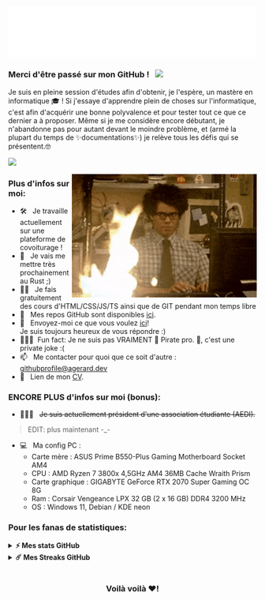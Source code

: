 
![](https://github.com/agerard57/agerard57/blob/main/gif_ag.gif)

### Merci d'être passé sur mon GitHub ! &nbsp; ![](https://komarev.com/ghpvc/?username=agerard57&label=Visiteurs+:)

Je suis en pleine session d'études afin d'obtenir, je l'espère, un mastère en informatique 🎓 ! 
Si j'essaye d'apprendre plein de choses sur l'informatique, c'est afin d'acquérir une bonne polyvalence et pour tester tout ce que ce dernier a à proposer.
Même si je me considère encore débutant, je n'abandonne pas pour autant devant le moindre problème, et (armé la plupart du temps de ✨documentations✨) je relève tous les défis qui se présentent.🤓

[![](https://gitwar.herokuapp.com/badge?username=agerard57&label=Gitwar%20Profile%20Score&style=for-the-badge&color=0088cc)](https://gitwar.herokuapp.com/)

<img align="right" height="250" width="375" alt="fire" src="https://github.com/agerard57/agerard57/blob/main/fire.gif" />

### Plus d'infos sur moi:

- 🛠 &nbsp; Je travaille actuellement sur une plateforme de covoiturage !
- 🚀 &nbsp; Je vais me mettre très prochainement au Rust ;)
- 👨‍🏫 &nbsp; Je fais gratuitement des cours d'HTML/CSS/JS/TS ainsi que de GIT pendant mon temps libre
- 👾 &nbsp; Mes repos GitHub sont disponibles [ici](https://github.com/agerard57?tab=repositories).
- 💬 &nbsp; Envoyez-moi ce que vous voulez [ici](https://github.com/agerard57/agerard57/issues/new)! <br /> Je suis toujours heureux de vous répondre :) 
- 👨🏻‍💻&nbsp; Fun fact: Je ne suis pas VRAIMENT 🏴 Pirate pro. 🏴, c'est une private joke :(
- 📫 &nbsp; Me contacter pour quoi que ce soit d'autre : [githubprofile@agerard.dev](mailto:githubprofile@agerard.dev)
- 📝 &nbsp; Lien de mon [CV](https://github.com/agerard57/agerard57.github.io/blob/master/medias/cv.pdf).

### ENCORE PLUS d'infos sur moi (bonus):

- 👨🏻‍💼 &nbsp; <s>Je suis actuellement président d'une association étudiante (AEDI).</s>
> EDIT: plus maintenant -_-
- 💻 &nbsp; Ma config PC : <br />
  - Carte mère : ASUS Prime B550-Plus Gaming Motherboard Socket AM4
  - CPU : AMD Ryzen 7 3800x 4,5GHz AM4 36MB Cache Wraith Prism
  - Carte graphique : GIGABYTE GeForce RTX 2070 Super Gaming OC 8G
  - Ram : Corsair Vengeance LPX 32 GB (2 x 16 GB) DDR4 3200 MHz
  - OS : Windows 11, Debian / KDE neon


### Pour les fanas de statistiques:

<details>	
  <summary><b>⚡ Mes stats GitHub</b></summary>

<img height="180em" src="https://github-readme-stats.vercel.app/api?username=agerard57&show_icons=true&hide_border=true&&count_private=true&include_all_commits=true" />
<img height="180em" src="https://github-readme-stats.vercel.app/api/top-langs/?username=agerard57&show_icons=true&hide_border=true&layout=compact&langs_count=8"/>
</details>

<details>	
  <summary><b>☄️ Mes Streaks GitHub</b></summary>

<img height="180em" src="https://github-readme-streak-stats.herokuapp.com/?user=agerard57&hide_border=true" />
</details>


#

<div align="center">

### Voilà voilà ❤️!

</div>
